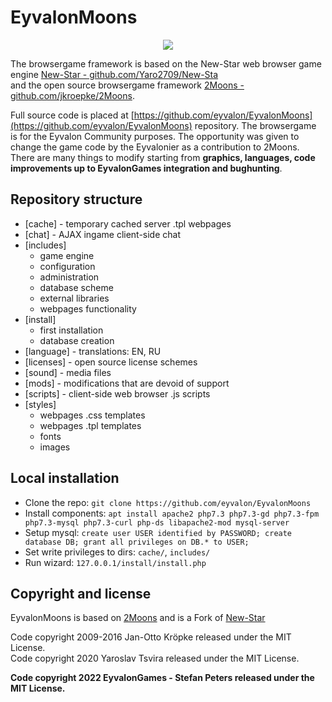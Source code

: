 # EyvalonMoons

<p align="center">
<img src="https://emoons.eyvalongames.de/img/eyvalonmoons.png">
</p>

The browsergame framework is based on the New-Star web browser game engine [New-Star - github.com/Yaro2709/New-Sta](https://github.com/Yaro2709/New-Star)</br>
and the open source browsergame framework [2Moons - github.com/jkroepke/2Moons](https://github.com/jkroepke/2Moons). 

Full source code is placed at [https://github.com/eyvalon/EyvalonMoons](https://github.com/eyvalon/EyvalonMoons) repository.
The browsergame is for the Eyvalon Community purposes. The opportunity was given to change the game code by the Eyvalonier as a contribution to 2Moons.
There are many things to modify starting from **graphics, languages, code improvements up to EyvalonGames integration and bughunting**.

## Repository structure

- [cache] - temporary cached server .tpl webpages
- [chat] - AJAX ingame client-side chat
- [includes]
  - game engine
  - configuration
  - administration
  - database scheme
  - external libraries
  - webpages functionality
- [install]
  - first installation
  - database creation
- [language] - translations: EN, RU
- [licenses] - open source license schemes
- [sound] - media files
- [mods] - modifications that are devoid of support
- [scripts] - client-side web browser .js scripts
- [styles] 
  - webpages .css templates
  - webpages .tpl templates
  - fonts
  - images
 
## Local installation

- Clone the repo: `git clone https://github.com/eyvalon/EyvalonMoons`
- Install components: `apt install apache2 php7.3 php7.3-gd php7.3-fpm php7.3-mysql php7.3-curl php-ds libapache2-mod mysql-server`
- Setup mysql: `create user USER identified by PASSWORD; create database DB; grant all privileges on DB.* to USER;`
- Set write privileges to dirs: `cache/`, `includes/`
- Run wizard: `127.0.0.1/install/install.php`



## Copyright and license

EyvalonMoons is based on [2Moons](https://github.com/jkroepke/2Moons) and is a Fork of [New-Star](https://github.com/Yaro2709/New-Star)

Code copyright 2009-2016 Jan-Otto Kröpke released under the MIT License.</br>
Code copyright 2020 Yaroslav Tsvira released under the MIT License.</br>

**Code copyright 2022 EyvalonGames - Stefan Peters released under the MIT License.**

